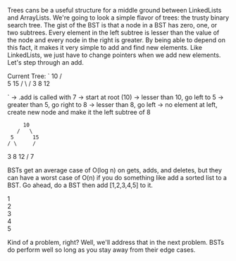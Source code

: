 Trees cans be a useful structure for a middle ground between LinkedLists and ArrayLists. We're going to look a simple flavor of trees: the trusty binary search tree. The gist of the BST is that a node in a BST has zero, one, or two subtrees. Every element in the left subtree is lesser than the value of the node and every node in the right is greater. By being able to depend on this fact, it makes it very simple to add and find new elements. Like LinkedLists, we just have to change pointers when we add new elements. Let's step through an add.


Current Tree:
`
      10
    /   \
  5      15
 / \     /
3   8   12

`
-> .add is called with 7
-> start at root (10)
-> lesser than 10, go left to 5
-> greater than 5, go right to 8
-> lesser than 8, go left
-> no element at left, create new node
   and make it the left subtree of 8

         10
       /   \
     5      15
    / \     /
   3   8   12
      /
     7
                    
BSTs get an average case of O(log n) on gets, adds, and deletes, but they can have a worst case of O(n) if you do something like add a sorted list to a BST. Go ahead, do a BST then add [1,2,3,4,5] to it.


1
 \
  2
   \
    3
     \
      4
       \
        5
                    
Kind of a problem, right? Well, we'll address that in the next problem. BSTs do perform well so long as you stay away from their edge cases.
